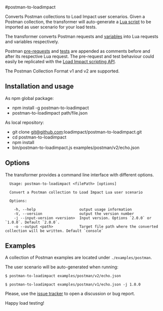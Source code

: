 #postman-to-loadimpact

Converts Postman collections to Load Impact user scenarios. Given a Postman collection, the transformer will auto-generate a [Lua script](http://support.loadimpact.com/knowledgebase/topics/117699-user-scenario-scripting) to be imported as user scenario for your load tests.

The transformer converts Postman requests and [variables](http://blog.getpostman.com/2014/02/20/using-variables-inside-postman-and-collection-runner/)  into Lua requests and variables respectively.

Postman [pre-requests](https://www.getpostman.com/docs/pre_request_scripts) and [tests](https://www.getpostman.com/docs/writing_tests) are appended as comments before and after its respective Lua request. The pre-request and test behaviour could easily be replicated with the [Load Impact scripting API](https://loadimpact.com/load-script-api).

The Postman Collection Format v1 and v2 are supported.

## Installation and usage

As npm global package:
 - npm install -g postman-to-loadimpact
 - postman-to-loadimpact path/file.json

As local repository:
 - git clone git@github.com:loadimpact/postman-to-loadimpact.git
 - cd postman-to-loadimpact
 - npm install
 - bin/postman-to-loadimpact.js examples/postman/v2/echo.json

## Options

The transformer provides a command line interface with different options.

      Usage: postman-to-loadimpact <filePath> [options]
    
      Convert a Postman collection to Load Impact Lua user scenario
    
      Options:
    
        -h, --help                    output usage information
        -V, --version                 output the version number
        -j --input-version <version>  Input version. Options `2.0.0` or `1.0.0`. Default `2.0.0`.
        -o --output <path>            Target file path where the converted collection will be written. Default `console`

## Examples

A collection of Postman examples are located under `./examples/postman`.

The user scenario will be auto-generated when running:

    $ postman-to-loadimpact examples/postman/v2/echo.json

    $ postman-to-loadimpact examples/postman/v1/echo.json -j 1.0.0


Please, use the [issue tracker](https://github.com/loadimpact/postman-to-loadimpact/issues) to open a discussion or bug report.


Happy load testing!

